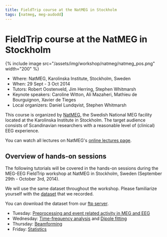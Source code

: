 ```yaml
---
title: FieldTrip course at the NatMEG in Stockholm
tags: [natmeg, meg-audodd]
---
```


# FieldTrip course at the NatMEG in Stockholm

{% include image src="/assets/img/workshop/natmeg/natmeg_pos.png" width="200" %}

- Where: NatMEG, Karolinska Institute, Stockholm, Sweden
- When: 29 Sept - 3 Oct 2014
- Tutors: Robert Oostenveld, Jim Herring, Stephen Whitmarsh
- Keynote speakers: Caroline Witton, Ali Mazaheri, Mathieu de Bourguignon, Xavier de Tieges
- Local organizers: Daniel Lundqvist, Stephen Whitmarsh

This course is organized by [NatMEG](http://www.natmeg.se), the Swedish National MEG facility located at the Karolinska Institute in Stockholm. The target audience consists of Scandinavian researchers with a reasonable level of (clinical) EEG experience.

You can watch all lectures on NatMEG's [online lectures page](http://natmeg.se/wp/activities/natmeg-lectures/).

## Overview of hands-on sessions

The following tutorials will be covered in the hands-on sessions during the MEG-EEG FieldTrip workshop at NatMEG in Stockholm, Sweden (September 29th - October 3rd, 2014).

We will use the same dataset throughout the workshop. Please familiarize yourself with the [dataset](/workshop/natmeg/meg_audodd) that we recorded.

You can download the dataset from our [ftp server](ftp://ftp.fieldtriptoolbox.org/pub/fieldtrip/workshop/natmeg/).

- Tuesday: [Preprocessing and event related activity in MEG and EEG](/workshop/natmeg/preprocessing)
- Wednesday: [Time-frequency analysis](/workshop/natmeg/timefrequency) and [Dipole fitting](/workshop/natmeg/dipolefitting)
- Thursday: [Beamforming](/workshop/natmeg/beamforming)
- Friday: [Statistics](/workshop/natmeg/statistics)
